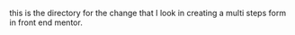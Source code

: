  this is the directory for the change that I look in creating a multi steps form in front end mentor. 
